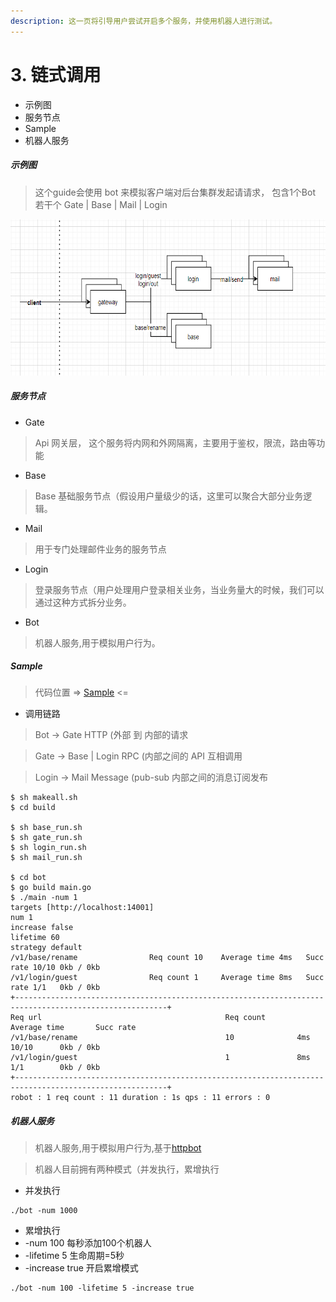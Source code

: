 ```yaml
---
description: 这一页将引导用户尝试开启多个服务，并使用机器人进行测试。
---
```


# 3. 链式调用

* 示例图
* 服务节点
* Sample
* 机器人服务


##### 示例图
> 这个guide会使用 bot 来模拟客户端对后台集群发起请请求， 包含1个Bot 若干个 Gate | Base | Mail | Login

<img src="../images/doc-3_1.png" width="700" height=250 />


##### 服务节点
* Gate
> Api 网关层， 这个服务将内网和外网隔离，主要用于鉴权，限流，路由等功能

* Base
> Base 基础服务节点（假设用户量级少的话，这里可以聚合大部分业务逻辑。

* Mail
> 用于专门处理邮件业务的服务节点

* Login
> 登录服务节点（用户处理用户登录相关业务，当业务量大的时候，我们可以通过这种方式拆分业务。

* Bot
> 机器人服务,用于模拟用户行为。


##### Sample
> 代码位置 => [Sample](https://github.com/pojol/braidgo-sample) <=

* 调用链路

> Bot -> Gate             HTTP (外部 到 内部的请求

> Gate -> Base | Login    RPC (内部之间的 API 互相调用

> Login -> Mail           Message (pub-sub 内部之间的消息订阅发布

```shell
$ sh makeall.sh
$ cd build

$ sh base_run.sh
$ sh gate_run.sh
$ sh login_run.sh
$ sh mail_run.sh

$ cd bot
$ go build main.go
$ ./main -num 1
targets [http://localhost:14001]
num 1
increase false
lifetime 60
strategy default
/v1/base/rename                Req count 10    Average time 4ms   Succ rate 10/10 0kb / 0kb
/v1/login/guest                Req count 1     Average time 8ms   Succ rate 1/1   0kb / 0kb
+--------------------------------------------------------------------------------------------------------+
Req url                                         Req count       Average time       Succ rate
/v1/base/rename                                 10              4ms                10/10      0kb / 0kb
/v1/login/guest                                 1               8ms                1/1        0kb / 0kb
+--------------------------------------------------------------------------------------------------------+
robot : 1 req count : 11 duration : 1s qps : 11 errors : 0
```

##### 机器人服务
> 机器人服务,用于模拟用户行为,基于[httpbot](https://github.com/pojol/httpbot)

> 机器人目前拥有两种模式（并发执行，累增执行
* 并发执行

```shell
./bot -num 1000
```

* 累增执行
 * -num 100 每秒添加100个机器人
 * -lifetime 5 生命周期=5秒
 * -increase true 开启累增模式

```shell
./bot -num 100 -lifetime 5 -increase true
```